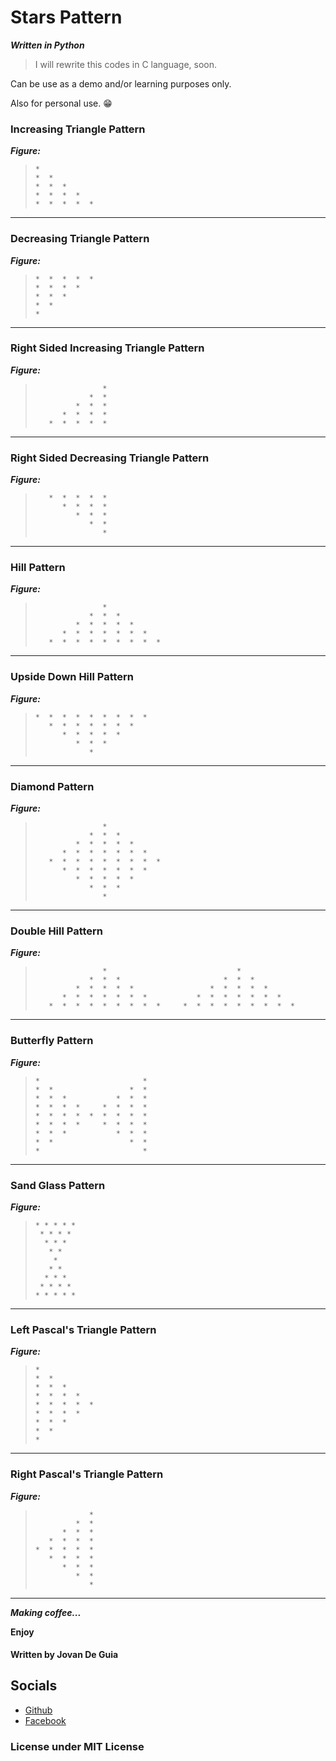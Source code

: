 # Stars Pattern

***Written in Python***

> I will rewrite this codes in C language, soon.

Can be use as a demo and/or learning purposes only.

Also for personal use. 😁

### Increasing Triangle Pattern

***Figure:***

> ```
> *
> *  *
> *  *  *
> *  *  *  *
> *  *  *  *  *
> ```

----

### Decreasing Triangle Pattern

***Figure:***

> ```
> *  *  *  *  *
> *  *  *  *
> *  *  *
> *  *
> *
> ```

----

### Right Sided Increasing Triangle Pattern

***Figure:***

> ```
>                *
>             *  *
>          *  *  *
>       *  *  *  *
>    *  *  *  *  *
> ```

----

### Right Sided Decreasing Triangle Pattern

***Figure:***

> ```
>    *  *  *  *  *
>       *  *  *  *
>          *  *  *
>             *  *
>                *
> ```

---- 

### Hill Pattern

***Figure:***

> ```
>                *
>             *  *  *
>          *  *  *  *  *
>       *  *  *  *  *  *  *
>    *  *  *  *  *  *  *  *  *
> ```

---- 

### Upside Down Hill Pattern

***Figure:***

> ```
> *  *  *  *  *  *  *  *  *
>    *  *  *  *  *  *  *
>       *  *  *  *  *
>          *  *  *
>             *
> ```

---- 

### Diamond Pattern

***Figure:***

> ```
>                *
>             *  *  *
>          *  *  *  *  *
>       *  *  *  *  *  *  *
>    *  *  *  *  *  *  *  *  *
>       *  *  *  *  *  *  *
>          *  *  *  *  *
>             *  *  *
>                *
> ```

---- 

### Double Hill Pattern

***Figure:***

> ```
>                *                             *
>             *  *  *                       *  *  *
>          *  *  *  *  *                 *  *  *  *  *
>       *  *  *  *  *  *  *           *  *  *  *  *  *  *
>    *  *  *  *  *  *  *  *  *     *  *  *  *  *  *  *  *  *
> ```

---- 

### Butterfly Pattern

***Figure:***

> ```
> *                       *
> *  *                 *  *
> *  *  *           *  *  *
> *  *  *  *     *  *  *  *
> *  *  *  *  *  *  *  *  *
> *  *  *  *     *  *  *  *
> *  *  *           *  *  *
> *  *                 *  *
> *                       *
> ```

---- 

### Sand Glass Pattern

***Figure:***

> ```
> * * * * *
>  * * * *
>   * * *
>    * *
>     *
>    * *
>   * * *
>  * * * *
> * * * * *
> ```

---- 

### Left Pascal's Triangle Pattern

***Figure:***

> ```
> *
> *  *
> *  *  *
> *  *  *  *
> *  *  *  *  *
> *  *  *  *
> *  *  *
> *  *
> *
> ```

---- 

### Right Pascal's Triangle Pattern

***Figure:***

> ```
>             *
>          *  *
>       *  *  *
>    *  *  *  *
> *  *  *  *  *
>    *  *  *  *
>       *  *  *
>          *  *
>             *
> ```

---- 

___Making coffee...___


****Enjoy****
#### Written by Jovan De Guia

## Socials

- [Github](https://github.com/jxmked)
- [Facebook](https://www.facebook.com/deguia25)

### License under MIT License